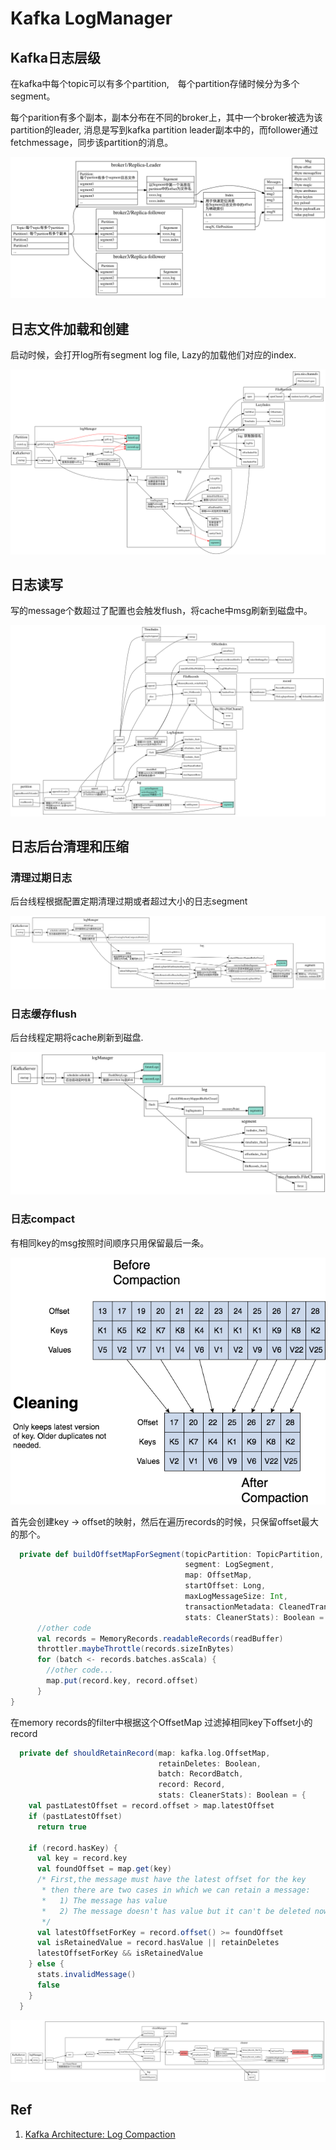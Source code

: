 # Kafka LogManager


## Kafka日志层级

在kafka中每个topic可以有多个partition,　每个partition存储时候分为多个segment。

每个parition有多个副本，副本分布在不同的broker上，其中一个broker被选为该partition的leader,
消息是写到kafka partition leader副本中的，而follower通过fetchmessage，同步该partition的消息。

![logstruct](./log_struct.svg)

## 日志文件加载和创建

启动时候，会打开log所有segment log file, Lazy的加载他们对应的index.

![loadlog](./logmanager_loadlog.svg)

## 日志读写

写的message个数超过了配置也会触发flush，将cache中msg刷新到磁盘中。

![load-read-write](./log_read_write.svg)


## 日志后台清理和压缩

### 清理过期日志

后台线程根据配置定期清理过期或者超过大小的日志segment

![log-clean](./log_clean.svg)

### 日志缓存flush

后台线程定期将cache刷新到磁盘.

![log-flush](./log_flush.svg)

### 日志compact

有相同key的msg按照时间顺序只用保留最后一条。

![kafka-log-compact-process](./kafka-log-compaction-process.png)


首先会创建key -> offset的映射，然后在遍历records的时候，只保留offset最大的那个。

```scala
  private def buildOffsetMapForSegment(topicPartition: TopicPartition,
                                       segment: LogSegment,
                                       map: OffsetMap,
                                       startOffset: Long,
                                       maxLogMessageSize: Int,
                                       transactionMetadata: CleanedTransactionMetadata,
                                       stats: CleanerStats): Boolean = {
      //other code
      val records = MemoryRecords.readableRecords(readBuffer)
      throttler.maybeThrottle(records.sizeInBytes)
      for (batch <- records.batches.asScala) {
        //other code...
        map.put(record.key, record.offset)
      }
}
```

在memory records的filter中根据这个OffsetMap 过滤掉相同key下offset小的record

```scala
  private def shouldRetainRecord(map: kafka.log.OffsetMap,
                                 retainDeletes: Boolean,
                                 batch: RecordBatch,
                                 record: Record,
                                 stats: CleanerStats): Boolean = {
    val pastLatestOffset = record.offset > map.latestOffset
    if (pastLatestOffset)
      return true

    if (record.hasKey) {
      val key = record.key
      val foundOffset = map.get(key)
      /* First,the message must have the latest offset for the key
       * then there are two cases in which we can retain a message:
       *   1) The message has value
       *   2) The message doesn't has value but it can't be deleted now.
       */
      val latestOffsetForKey = record.offset() >= foundOffset
      val isRetainedValue = record.hasValue || retainDeletes
      latestOffsetForKey && isRetainedValue
    } else {
      stats.invalidMessage()
      false
    }
  }
```

![log-compact](./log_compact.svg)


## Ref 
1. [Kafka Architecture: Log Compaction](http://cloudurable.com/blog/kafka-architecture-log-compaction/index.html)
